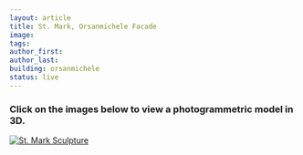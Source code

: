 ```yaml
---
layout: article
title: St. Mark, Orsanmichele Facade
image: 
tags:
author_first:
author_last:
building: orsanmichele
status: live
---
```

<article>
     <h3>Click on the images below to view a photogrammetric model in 3D.</h3>
<a href="https://sketchfab.com/3d-models/donatello-st-mark-v2-657a5535378c449e9a9e2be4e0dc87e7" title="Redirect to St. Mark Sculpture">
    <img src="/assets/images/mark_orsanmichele.png" alt="St. Mark Sculpture" />

